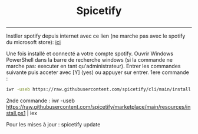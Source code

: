 # <p align='center'> Spicetify </p>

----
Instller spotify depuis internet avec ce lien (ne marche pas avec le spotify du microsoft store): [ici](https://www.spotify.com/fr/download/windows/)

Une fois installé et connecté a votre compte spotify.
Ouvrir Windows PowerShell dans la barre de recherche windows (si la commande ne marche pas: executer en tant qu'administrateur).
Entrer les commandes suivante puis acceter avec [Y] (yes) ou appuyer sur entrer.
1ere commande :

```bash
iwr -useb https://raw.githubusercontent.com/spicetify/cli/main/install.ps1 | iex
```

2nde commande :
iwr -useb https://raw.githubusercontent.com/spicetify/marketplace/main/resources/install.ps1 | iex 

Pour les mises à jour :
spicetify update 
